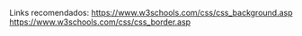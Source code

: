 Links recomendados:
https://www.w3schools.com/css/css_background.asp​
https://www.w3schools.com/css/css_border.asp
